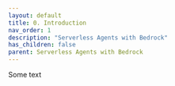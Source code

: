 ```yaml
---
layout: default
title: 0. Introduction
nav_order: 1
description: "Serverless Agents with Bedrock"
has_children: false
parent: Serverless Agents with Bedrock
---
```


Some text